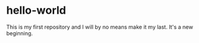 # hello-world
This is my first repository and I will by no means make it my last. It's a new beginning.
